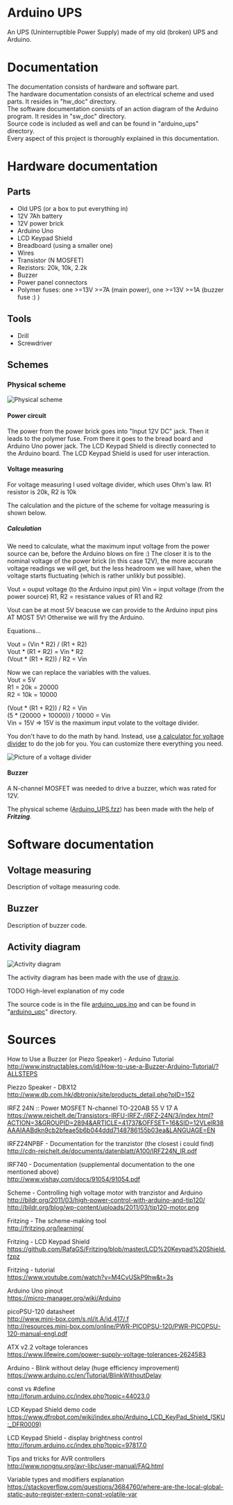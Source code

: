 # Arduino UPS
An UPS (Uninterruptible Power Supply) made of my old (broken) UPS and Arduino.

# Documentation
The documentation consists of hardware and software part.  
The hardware documentation consists of an electrical scheme and used parts. It resides in "hw_doc" directory.  
The software documentation consists of an action diagram of the Arduino program. It resides in "sw_doc" directory.  
Source code is included as well and can be found in "arduino_ups" directory.  
Every aspect of this project is thoroughly explained in this documentation.

# Hardware documentation
## Parts
* Old UPS (or a box to put everything in)
* 12V 7Ah battery
* 12V power brick
* Arduino Uno
* LCD Keypad Shield
* Breadboard (using a smaller one)
* Wires
* Transistor (N MOSFET)
* Rezistors: 20k, 10k, 2.2k
* Buzzer
* Power panel connectors
* Polymer fuses: one >=13V >=7A (main power), one >=13V >=1A (buzzer fuse :) )

## Tools
* Drill
* Screwdriver

## Schemes
### Physical scheme

![Physical scheme](https://raw.githubusercontent.com/kyberdrb/Arduino_UPS/master/hw_doc/Arduino_UPS_bb.png)

#### Power circuit
The power from the power brick goes into "Input 12V DC" jack. Then it leads to the polymer fuse. From there it
goes to the bread board and Arduino Uno power jack. The LCD Keypad Shield is directly connected to the Arduino
board. The LCD Keypad Shield is used for user interaction.

#### Voltage measuring
For voltage measuring I used voltage divider, which uses Ohm's law. R1 resistor is 20k, R2 is 10k

The calculation and the picture of the scheme for voltage measuring is shown below.

##### Calculation
We need to calculate, what the maximum input voltage from the power source can be, before the Arduino blows on fire :)
The closer it is to the nominal voltage of the power brick (in this case 12V), the more accurate voltage readings we will get,
but the less headroom we will have, when the voltage starts fluctuating (which is rather unlikly but possible).

Vout = ouput voltage (to the Arduino input pin)
Vin = input voltage (from the power source)
R1, R2 = resistance values of R1 and R2

Vout can be at most 5V beacuse we can provide to the Arduino input pins AT MOST 5V! Otherwise we will fry the Arduino.

Equations...

Vout = (Vin * R2) / (R1 + R2)  
Vout * (R1 + R2) = Vin * R2  
(Vout * (R1 + R2)) / R2 = Vin  

Now we can replace the variables with the values.  
Vout = 5V  
R1 = 20k = 20000  
R2 = 10k = 10000  

(Vout * (R1 + R2)) / R2 = Vin  
(5 * (20000 + 10000)) / 10000 = Vin  
Vin = 15V  => 15V is the maximum input volate to the voltage divider.

You don't have to do the math by hand. Instead, use [a calculator for voltage divider](http://www.ohmslawcalculator.com/voltage-divider-calculator) to do the job for you. You can customize there everything you need.

![Picture of a voltage divider](http://www.ohmslawcalculator.com/static/img/voltage-divider-calculator-2.png)

#### Buzzer
A N-channel MOSFET was needed to drive a buzzer, which was rated for 12V.

<TODO picture>

The physical scheme ([Arduino_UPS.fzz](https://github.com/kyberdrb/Arduino_UPS/raw/master/hw_doc/Arduino_UPS.fzz)) has been made with the help of **_Fritzing_**.

# Software documentation
## Voltage measuring
Description of voltage measuring code.

## Buzzer
Description of buzzer code.

## Activity diagram

![Activity diagram](https://github.com/kyberdrb/Arduino_UPS/raw/master/sw_doc/Arduino_UPS_activity_diagram.png)

The activity diagram has been made with the use of [draw.io](https://www.draw.io/).

TODO High-level explanation of my code

The source code is in the file [arduino_ups.ino](https://github.com/kyberdrb/Arduino_UPS/blob/master/arduino_ups/arduino_upc.ino) and can be found in "[arduino_upc](https://github.com/kyberdrb/Arduino_UPS/tree/master/arduino_ups)" directory.



# Sources
How to Use a Buzzer (or Piezo Speaker) - Arduino Tutorial  
  http://www.instructables.com/id/How-to-use-a-Buzzer-Arduino-Tutorial/?ALLSTEPS

Piezzo Speaker - DBX12  
  http://www.db.com.hk/dbtronix/site/products_detail.php?pID=152

IRFZ 24N :: Power MOSFET N-channel TO-220AB 55 V 17 A  
  https://www.reichelt.de/Transistors-IRFU-IRFZ-/IRFZ-24N/3/index.html?ACTION=3&GROUPID=2894&ARTICLE=41737&OFFSET=16&SID=12VLelR38AAAIAABdkn9cb2bfeae5b6b044ddd7148786155b03ea&LANGUAGE=EN

IRFZ24NPBF - Documentation for the tranzistor (the closest i could find)  
  http://cdn-reichelt.de/documents/datenblatt/A100/IRFZ24N_IR.pdf

IRF740 - Documentation (supplemental documentation to the one mentioned above)  
  http://www.vishay.com/docs/91054/91054.pdf

Scheme - Controlling high voltage motor with tranzistor and Arduino  
  http://bildr.org/2011/03/high-power-control-with-arduino-and-tip120/
  http://bildr.org/blog/wp-content/uploads/2011/03/tip120-motor.png

Fritzing - The scheme-making tool  
  http://fritzing.org/learning/

Fritzing - LCD Keypad Shield  
  https://github.com/RafaGS/Fritzing/blob/master/LCD%20Keypad%20Shield.fzpz
  
Fritzing - tutorial  
  https://www.youtube.com/watch?v=M4CvUSkP9hw&t=3s
  
Arduino Uno pinout  
  https://micro-manager.org/wiki/Arduino
  
picoPSU-120 datasheet  
  http://www.mini-box.com/s.nl/it.A/id.417/.f  
  http://resources.mini-box.com/online/PWR-PICOPSU-120/PWR-PICOPSU-120-manual-engl.pdf
  
ATX v2.2 voltage tolerances  
  https://www.lifewire.com/power-supply-voltage-tolerances-2624583
  
Arduino - Blink without delay (huge efficiency improvement)  
  https://www.arduino.cc/en/Tutorial/BlinkWithoutDelay
  
const vs #define  
  http://forum.arduino.cc/index.php?topic=44023.0

LCD Keypad Shield demo code  
  https://www.dfrobot.com/wiki/index.php/Arduino_LCD_KeyPad_Shield_(SKU:_DFR0009)
  
LCD Keypad Shield - display brightness control  
  http://forum.arduino.cc/index.php?topic=97817.0
  
Tips and tricks for AVR controllers  
  http://www.nongnu.org/avr-libc/user-manual/FAQ.html
  
Variable types and modifiers explanation  
  https://stackoverflow.com/questions/3684760/where-are-the-local-global-static-auto-register-extern-const-volatile-var
